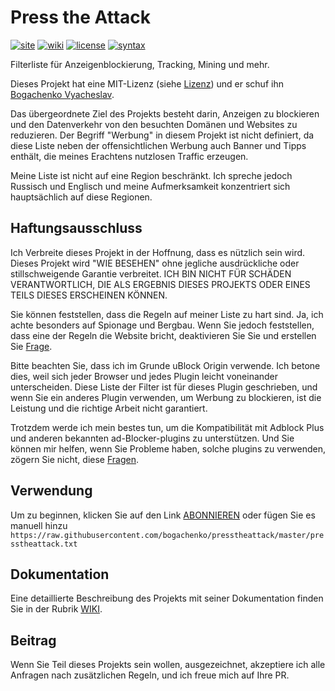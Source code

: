 <!--
This file is part of the Press the Attack project,
Copyright (c) 2019 Bogachenko Vyacheslav

Press the Attack is a free project: you can distribute it and/or modify
it in accordance with the MIT license published by the Massachusetts Institute of Technology.

The Press the Attack project is distributed in the hope that it will be useful,
and is provided "AS IS", WITHOUT ANY WARRANTY, EXPRESSLY EXPRESSED OR IMPLIED.
WE ARE NOT RESPONSIBLE FOR ANY DAMAGES DUE TO THE USE OF THIS PROJECT OR ITS PARTS.
For more information, see the MIT license.

Author: Bogachenko Vyacheslav <https://github.com/bogachenko>
Email: bogachenkove@gmail.com
Github: https://github.com/bogachenko/presstheattack/
Last modified: January 1, 2019
License: MIT <https://github.com/bogachenko/presstheattack/blob/master/LICENSE.md>
Problem reports: https://github.com/bogachenko/presstheattack/issues
Title: README.de-DE.md
URL: https://raw.githubusercontent.com/bogachenko/presstheattack/master/README.de-DE.md
Wiki: https://github.com/bogachenko/presstheattack/wiki

Download the entire Press the Attack project at https://github.com/bogachenko/presstheattack/archive/master.zip -->

# Press the Attack
[![site](https://img.shields.io/badge/site-up-%233fb912.svg)](https://bogachenko.github.io/presstheattack/)
[![wiki](https://img.shields.io/badge/wiki-up-%233fb912.svg)](https://github.com/bogachenko/presstheattack/wiki)
[![license](https://img.shields.io/badge/license-MIT-%233fb912.svg)](https://raw.githubusercontent.com/bogachenko/presstheattack/master/LICENSE.md)
[![syntax](https://img.shields.io/badge/syntax-uBlock%20Origin-%23c61300.svg)](https://github.com/gorhill/uBlock/wiki/Static-filter-syntax)

Filterliste für Anzeigenblockierung, Tracking, Mining und mehr.

Dieses Projekt hat eine MIT-Lizenz (siehe [Lizenz](https://raw.githubusercontent.com/bogachenko/presstheattack/master/LICENSE.md)) und er schuf ihn [Bogachenko Vyacheslav](https://github.com/bogachenko).

Das übergeordnete Ziel des Projekts besteht darin, Anzeigen zu blockieren und den Datenverkehr von den besuchten Domänen und Websites zu reduzieren.
Der Begriff "Werbung" in diesem Projekt ist nicht definiert, da diese Liste neben der offensichtlichen Werbung auch Banner und Tipps enthält, die meines Erachtens nutzlosen Traffic erzeugen.

Meine Liste ist nicht auf eine Region beschränkt. Ich spreche jedoch Russisch und Englisch und meine Aufmerksamkeit konzentriert sich hauptsächlich auf diese Regionen.

## Haftungsausschluss

Ich Verbreite dieses Projekt in der Hoffnung, dass es nützlich sein wird. Dieses Projekt wird "WIE BESEHEN" ohne jegliche ausdrückliche oder stillschweigende Garantie verbreitet. ICH BIN NICHT FÜR SCHÄDEN VERANTWORTLICH, DIE ALS ERGEBNIS DIESES PROJEKTS ODER EINES TEILS DIESES ERSCHEINEN KÖNNEN.

Sie können feststellen, dass die Regeln auf meiner Liste zu hart sind. Ja, ich achte besonders auf Spionage und Bergbau.
Wenn Sie jedoch feststellen, dass eine der Regeln die Website bricht, deaktivieren Sie Sie und erstellen Sie [Frage](https://github.com/bogachenko/presstheattack/issues).

Bitte beachten Sie, dass ich im Grunde uBlock Origin verwende. Ich betone dies, weil sich jeder Browser und jedes Plugin leicht voneinander unterscheiden. Diese Liste der Filter ist für dieses Plugin geschrieben, und wenn Sie ein anderes Plugin verwenden, um Werbung zu blockieren, ist die Leistung und die richtige Arbeit nicht garantiert.

Trotzdem werde ich mein bestes tun, um die Kompatibilität mit Adblock Plus und anderen bekannten ad-Blocker-plugins zu unterstützen. Und Sie können mir helfen, wenn Sie Probleme haben, solche plugins zu verwenden, zögern Sie nicht, diese [Fragen](https://github.com/bogachenko/presstheattack/issues).

## Verwendung

Um zu beginnen, klicken Sie auf den Link [ABONNIEREN](https://subscribe.adblockplus.org/?location=https%3A%2F%2Fraw.githubusercontent.com%2Fbogachenko%2Fpresstheattack%2Fmaster%2Fpresstheattack.txt&title=Press%20the%20Attack) oder fügen Sie es manuell hinzu `https://raw.githubusercontent.com/bogachenko/presstheattack/master/presstheattack.txt`

## Dokumentation

Eine detaillierte Beschreibung des Projekts mit seiner Dokumentation finden Sie in der Rubrik [WIKI](https://github.com/bogachenko/presstheattack/wiki).

## Beitrag

Wenn Sie Teil dieses Projekts sein wollen, ausgezeichnet, akzeptiere ich alle Anfragen nach zusätzlichen Regeln, und ich freue mich auf Ihre PR.